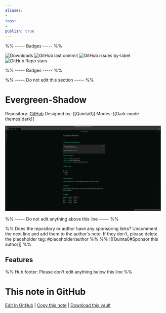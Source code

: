 ```yaml
---
aliases:
- 
tags: 
- 
publish: true
---
```


%% ----- Badges ----- %%

![Downloads](https://img.shields.io/badge/downloads-1388-573E7A?style=for-the-badge&logo=)
![GitHub last commit](https://img.shields.io/github/last-commit/Quinta0/Evergreen-Shadow?color=573E7A&label=last%20update&logo=github&style=for-the-badge)
![GitHub issues by-label](https://img.shields.io/github/issues/Quinta0/Evergreen-Shadow/help%20wanted?color=573E7A&logo=github&style=for-the-badge) 
![GitHub Repo stars](https://img.shields.io/github/stars/Quinta0/Evergreen-Shadow?color=573E7A&logo=github&style=for-the-badge)

%% ----- Badges ----- %%

%% ----- Do not edit this section ----- %%

# Evergreen-Shadow

Repository: [GitHub](https://github.com/Quinta0/Evergreen-Shadow)
Designed by: [[Quinta0]]
Modes: [[Dark-mode themes|dark]]



![screenshot](https://github.com/Quinta0/Evergreen-Shadow/raw/HEAD/Evergreen-Shadow-small.png)

%% ----- Do not edit anything above this line ----- %% 

%% Does the repository or author have any sponsoring links? Uncomment the next line and add them to the author's note. If they don't, please delete the placeholder tag: #placeholder/author %%
%% ![[Quinta0#Sponsor this author]] %%


## Features



%% Hub footer: Please don't edit anything below this line %%

# This note in GitHub

<span class="git-footer">[Edit In GitHub](https://github.dev/obsidian-community/obsidian-hub/blob/main/02%20-%20Community%20Expansions/02.05%20All%20Community%20Expansions/Themes/Evergreen-Shadow.md "git-hub-edit-note") | [Copy this note](https://raw.githubusercontent.com/obsidian-community/obsidian-hub/main/02%20-%20Community%20Expansions/02.05%20All%20Community%20Expansions/Themes/Evergreen-Shadow.md "git-hub-copy-note") | [Download this vault](https://github.com/obsidian-community/obsidian-hub/archive/refs/heads/main.zip "git-hub-download-vault") </span>
